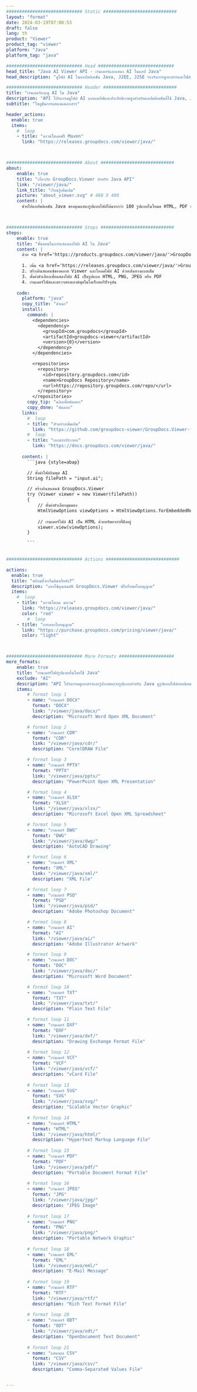 ```yaml
---
############################# Static ############################
layout: "format"
date: 2024-03-19T07:00:53
draft: false
lang: th
product: "Viewer"
product_tag: "viewer"
platform: "Java"
platform_tag: "java"

############################# Head #############################
head_title: "Java AI Viewer API - เรนเดอร์และแสดง AI ในแอป Java"
head_description: "ดูไฟล์ AI ในแอปพลิเคชัน Java, J2EE, J2SE รองรับการดูเอกสารและไฟล์รูปภาพมากกว่า 180 รูปแบบในโหมด HTML, PDF หรือรูปภาพพร้อมคุณสมบัติขั้นสูงเพื่อจัดการตัวเลือกการดูเอกสาร"

############################# Header ############################
title: "เรนเดอร์และดู AI ใน Java" 
description: "API โปรแกรมดูไฟล์ AI แบบเนทีฟและประสิทธิภาพสูงสำหรับแอปพลิเคชันที่ใช้ Java, J2EE และ J2SE ซึ่งรองรับคุณสมบัติเพิ่มเติมที่หลากหลายเพื่อปรับแต่งลักษณะที่ปรากฏของรูปแบบเอกสารเอาต์พุต" 
subtitle: "โซลูชันการแสดงผลเอกสาร" 

header_actions:
  enable: true
  items:
    #  loop
    - title: "ดาวน์โหลดฟรี Maven"
      link: "https://releases.groupdocs.com/viewer/java/"



############################# About ############################
about:
    enable: true
    title: "เกี่ยวกับ GroupDocs.Viewer สำหรับ Java API"
    link: "/viewer/java/"
    link_title: "เรียนรู้เพิ่มเติม"
    picture: "about_viewer.svg" # 480 X 400
    content: |
      ช่วยให้แอปพลิเคชัน Java ของคุณแสดงรูปแบบไฟล์ได้มากกว่า 180 รูปแบบในโหมด HTML, PDF หรือรูปภาพโดยใช้ GroupDocs.Viewer สำหรับ Java API โดยไม่ต้องติดตั้งซอฟต์แวร์เพิ่มเติม เช่น Microsoft Office, Apache Open Office, Adobe Acrobat Reader เป็นต้น นักพัฒนาสามารถดูรูปภาพและเอกสารยอดนิยมทุกประเภทได้อย่างง่ายดาย รวมถึง Microsoft Office, OpenDocument, HTML, PDF, Archive, Diagrams, Photoshop, AutoCAD และรูปแบบภาษาการเขียนโปรแกรมภายในแอปพลิเคชัน Java ด้วย การเรนเดอร์ที่รวดเร็วและมีคุณภาพสูงสุด



############################# Steps ############################
steps:
    enable: true
    title: "ขั้นตอนในการแสดงผลไฟล์ AI ใน Java" 
    content: |
      ด้วย <a href='https://products.groupdocs.com/viewer/java/'>GroupDocs.Viewer</a> คุณสามารถแสดงผล AI เป็น HTML, JPEG, PNG หรือ PDF ได้ในไม่กี่ขั้นตอน
      
      1. เพิ่ม <a href='https://releases.groupdocs.com/viewer/java/'>GroupDocs.Viewer for Java</a> เป็นข้อมูลอ้างอิงสำหรับโปรเจ็กต์ของคุณ 
      2. สร้างอินสแตนซ์ของคลาส Viewer และโหลดไฟล์ AI ด้วยเส้นทางแบบเต็ม  
      3. ตั้งค่าตัวเลือกเพื่อแสดงไฟล์ AI เป็นรูปแบบ HTML, PNG, JPEG หรือ PDF 
      4. เรนเดอร์ไฟล์และตรวจสอบเอาต์พุตในไดเร็กทอรีปัจจุบัน 
   
    code:
      platform: "java"
      copy_title: "สำเนา"
      install:
        command: |
          <dependencies>
            <dependency>
              <groupId>com.groupdocs</groupId>
              <artifactId>groupdocs-viewer</artifactId>
              <version>{0}</version>
            </dependency>
          </dependencies>

          <repositories>
            <repository>
              <id>repository.groupdocs.com</id>
              <name>GroupDocs Repository</name>
              <url>https://repository.groupdocs.com/repo/</url>
            </repository>
          </repositories>
        copy_tip: "คลิกเพื่อคัดลอก"
        copy_done: "คัดลอก"
      links:
        #  loop
        - title: "ตัวอย่างเพิ่มเติม"
          link: "https://github.com/groupdocs-viewer/GroupDocs.Viewer-for-Java"
        #  loop
        - title: "เอกสารประกอบ"
          link: "https://docs.groupdocs.com/viewer/java/"
          
      content: |
        ```java {style=abap}

        // ตั้งค่าไฟล์อินพุต AI
        String filePath = "input.ai";

        // สร้างอินสแตนซ์ GroupDocs.Viewer
        try (Viewer viewer = new Viewer(filePath))
        {
            // ตั้งค่าตัวเลือกมุมมอง
            HtmlViewOptions viewOptions = HtmlViewOptions.forEmbeddedResources();
                
            // เรนเดอร์ไฟล์ AI เป็น HTML ด้วยทรัพยากรที่ฝังอยู่
            viewer.view(viewOptions);
        }

        ```
            

############################# Actions ############################

actions:
  enable: true
  title: "พร้อมที่จะเริ่มต้นหรือยัง?"
  description: "ลองใช้คุณสมบัติ GroupDocs.Viewer ฟรีหรือขอใบอนุญาต"
  items:
    #  loop
    - title: "ดาวน์โหลด มาเวน"
      link: "https://releases.groupdocs.com/viewer/java/"
      color: "red"
        #  loop
    - title: "การออกใบอนุญาต"
      link: "https://purchase.groupdocs.com/pricing/viewer/java/"
      color: "light"



############################# More Formats #####################
more_formats:
    enable: true
    title: "เรนเดอร์ไฟล์รูปแบบอื่นโดยใช้ Java"
    exclude: "AI"
    description: "API โปรแกรมดูเอกสารและรูปภาพหลายรูปแบบสำหรับ Java ดูรูปแบบไฟล์ยอดนิยมบางรูปแบบด้านล่างโดยไม่ต้องใช้โปรแกรมดูจากภายนอก"
    items: 
        # format loop 1
        - name: "เรนเดอร์ DOCX"
          format: "DOCX"
          link: "/viewer/java/docx/"
          description: "Microsoft Word Open XML Document" 

        # format loop 2
        - name: "เรนเดอร์ CDR" 
          format: "CDR"
          link: "/viewer/java/cdr/"
          description: "CorelDRAW File" 

        # format loop 3
        - name: "เรนเดอร์ PPTX"
          format: "PPTX"
          link: "/viewer/java/pptx/"
          description: "PowerPoint Open XML Presentation" 

        # format loop 4
        - name: "เรนเดอร์ XLSX"
          format: "XLSX"
          link: "/viewer/java/xlsx/"
          description: "Microsoft Excel Open XML Spreadsheet" 

        # format loop 5
        - name: "เรนเดอร์ DWG"
          format: "DWG"
          link: "/viewer/java/dwg/"
          description: "AutoCAD Drawing"

        # format loop 6
        - name: "เรนเดอร์ XML"
          format: "XML"
          link: "/viewer/java/xml/"
          description: "XML File"

        # format loop 7
        - name: "เรนเดอร์ PSD"
          format: "PSD"
          link: "/viewer/java/psd/"
          description: "Adobe Photoshop Document"

        # format loop 8
        - name: "เรนเดอร์ AI"
          format: "AI"
          link: "/viewer/java/ai/"
          description: "Adobe Illustrator Artwork"

        # format loop 9
        - name: "เรนเดอร์ DOC"
          format: "DOC"
          link: "/viewer/java/doc/"
          description: "Microsoft Word Document" 

        # format loop 10
        - name: "เรนเดอร์ TXT" 
          format: "TXT"
          link: "/viewer/java/txt/"
          description: "Plain Text File" 

        # format loop 11
        - name: "เรนเดอร์ DXF" 
          format: "DXF"
          link: "/viewer/java/dxf/"
          description: "Drawing Exchange Format File"  
          
        # format loop 12
        - name: "เรนเดอร์ VCF"
          format: "VCF"
          link: "/viewer/java/vcf/"
          description: "vCard File"  
              
        # format loop 13
        - name: "เรนเดอร์ SVG"
          format: "SVG"
          link: "/viewer/java/svg/"
          description: "Scalable Vector Graphic" 
          
        # format loop 14
        - name: "เรนเดอร์ HTML"
          format: "HTML"
          link: "/viewer/java/html/"
          description: "Hypertext Markup Language File" 
          
        # format loop 15
        - name: "เรนเดอร์ PDF"
          format: "PDF"
          link: "/viewer/java/pdf/"
          description: "Portable Document Format File"
          
        # format loop 16
        - name: "เรนเดอร์ JPEG"
          format: "JPG"
          link: "/viewer/java/jpg/"
          description: "JPEG Image"
          
        # format loop 17
        - name: "เรนเดอร์ PNG"
          format: "PNG"
          link: "/viewer/java/png/"
          description: "Portable Network Graphic" 
          
        # format loop 18
        - name: "เรนเดอร์ EML"
          format: "EML"
          link: "/viewer/java/eml/"
          description: "E-Mail Message" 
          
        # format loop 19
        - name: "เรนเดอร์ RTF"
          format: "RTF"
          link: "/viewer/java/rtf/"
          description: "Rich Text Format File" 
          
        # format loop 20
        - name: "เรนเดอร์ ODT"
          format: "ODT"
          link: "/viewer/java/odt/"
          description: "OpenDocument Text Document" 
          
        # format loop 21
        - name: "แสดงผล CSV"
          format: "CSV"
          link: "/viewer/java/csv/"
          description: "Comma-Separated Values File" 


---
```

